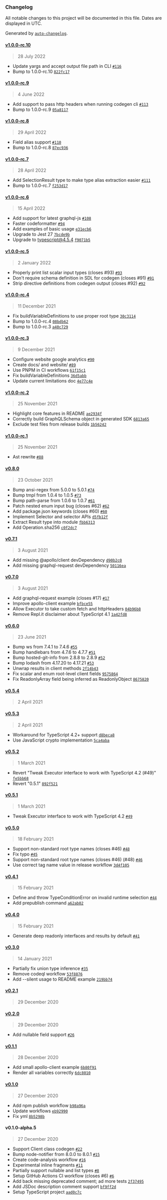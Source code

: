 ### Changelog

All notable changes to this project will be documented in this file. Dates are displayed in UTC.

Generated by [`auto-changelog`](https://github.com/CookPete/auto-changelog).

#### [v1.0.0-rc.10](https://github.com/timkendall/tql/compare/v1.0.0-rc.9...v1.0.0-rc.10)

> 28 July 2022

- Update yargs and accept output file path in CLI [`#116`](https://github.com/timkendall/tql/pull/116)
- Bump to 1.0.0-rc.10 [`822fc17`](https://github.com/timkendall/tql/commit/822fc1749ae23b5d24022d1c016e29687e9f9db7)

#### [v1.0.0-rc.9](https://github.com/timkendall/tql/compare/v1.0.0-rc.8...v1.0.0-rc.9)

> 4 June 2022

- Add support to pass http headers when running codegen cli [`#113`](https://github.com/timkendall/tql/pull/113)
- Bump to 1.0.0-rc.9 [`05a8117`](https://github.com/timkendall/tql/commit/05a811790c144f8a705e731cb47f67930b7286eb)

#### [v1.0.0-rc.8](https://github.com/timkendall/tql/compare/v1.0.0-rc.7...v1.0.0-rc.8)

> 29 April 2022

- Field alias support [`#110`](https://github.com/timkendall/tql/pull/110)
- Bump to 1.0.0-rc.8 [`87ec936`](https://github.com/timkendall/tql/commit/87ec9364e0fb3ec0d9c1a5051445d045503812ee)

#### [v1.0.0-rc.7](https://github.com/timkendall/tql/compare/v1.0.0-rc.6...v1.0.0-rc.7)

> 28 April 2022

- Add SelectionResult type to make type alias extraction easier [`#111`](https://github.com/timkendall/tql/pull/111)
- Bump to 1.0.0-rc.7 [`f253d17`](https://github.com/timkendall/tql/commit/f253d177cadec48e1183d8715fd6b2ec9a6f5876)

#### [v1.0.0-rc.6](https://github.com/timkendall/tql/compare/v1.0.0-rc.5...v1.0.0-rc.6)

> 15 April 2022

- Add support for latest graphql-js [`#108`](https://github.com/timkendall/tql/pull/108)
- Faster codeformatter [`#94`](https://github.com/timkendall/tql/pull/94)
- Add examples of basic usage [`e31ecb6`](https://github.com/timkendall/tql/commit/e31ecb608a3a675fe8214f356e880046307833da)
- Upgrade to Jest 27 [`7bcde9b`](https://github.com/timkendall/tql/commit/7bcde9bb4c89d0f59c95166062cc703aa4421b2d)
- Upgrade to typescript@4.5.4 [`f9071b5`](https://github.com/timkendall/tql/commit/f9071b552b0192dad4fefb13023a97961710b99b)

#### [v1.0.0-rc.5](https://github.com/timkendall/tql/compare/v1.0.0-rc.4...v1.0.0-rc.5)

> 2 January 2022

- Properly print list scalar input types (closes #93) [`#93`](https://github.com/timkendall/tql/issues/93)
- Don't require schema definition in SDL for codegen (closes #91) [`#91`](https://github.com/timkendall/tql/issues/91)
- Strip directive definitions from codegen output (closes #92) [`#92`](https://github.com/timkendall/tql/issues/92)

#### [v1.0.0-rc.4](https://github.com/timkendall/tql/compare/v1.0.0-rc.3...v1.0.0-rc.4)

> 11 December 2021

- Fix buildVariableDefinitions to use proper root type [`30c3114`](https://github.com/timkendall/tql/commit/30c311440839b1f22f7132eb136f932fbdc21b32)
- Bump to 1.0.0-rc.4 [`08bdb62`](https://github.com/timkendall/tql/commit/08bdb620a64e0f0c0985f21ba15c192897132711)
- Bump to 1.0.0-rc.3 [`a40c729`](https://github.com/timkendall/tql/commit/a40c72915298a5bff76a3178960d6b61c25ff0a7)

#### [v1.0.0-rc.3](https://github.com/timkendall/tql/compare/v1.0.0-rc.2...v1.0.0-rc.3)

> 9 December 2021

- Configure website google analytics [`#90`](https://github.com/timkendall/tql/pull/90)
- Create docs/ and website/ [`#89`](https://github.com/timkendall/tql/pull/89)
- Use PNPM in CI workflows [`61f15c1`](https://github.com/timkendall/tql/commit/61f15c1e28364bafc31cbf53a1e3d6542751e746)
- Fix buildVariableDefinitions [`36d5abb`](https://github.com/timkendall/tql/commit/36d5abbca095b1153fd171709e191f0718e590bc)
- Update current limitations doc [`4e77c4e`](https://github.com/timkendall/tql/commit/4e77c4ee64b36d508b206a0b999a5ca1ffb57392)

#### [v1.0.0-rc.2](https://github.com/timkendall/tql/compare/v1.0.0-rc.1...v1.0.0-rc.2)

> 25 November 2021

- Highlight core features in README [`ae2934f`](https://github.com/timkendall/tql/commit/ae2934fdd1a6faa89df3e02e46696c96b74aa4d9)
- Correctly build GraphQLSchema object in generated SDK [`6813a65`](https://github.com/timkendall/tql/commit/6813a65395bacf02d1a81df50f91317ef3dec1ca)
- Exclude test files from release builds [`1b56242`](https://github.com/timkendall/tql/commit/1b56242cd55d2248830a82b4e9dd37cd085d121e)

#### [v1.0.0-rc.1](https://github.com/timkendall/tql/compare/v0.8.0...v1.0.0-rc.1)

> 25 November 2021

- Ast rewrite [`#88`](https://github.com/timkendall/tql/pull/88)

#### [v0.8.0](https://github.com/timkendall/tql/compare/v0.7.1...v0.8.0)

> 23 October 2021

- Bump ansi-regex from 5.0.0 to 5.0.1 [`#74`](https://github.com/timkendall/tql/pull/74)
- Bump tmpl from 1.0.4 to 1.0.5 [`#73`](https://github.com/timkendall/tql/pull/73)
- Bump path-parse from 1.0.6 to 1.0.7 [`#61`](https://github.com/timkendall/tql/pull/61)
- Patch nested enum input bug (closes #62) [`#62`](https://github.com/timkendall/tql/issues/62)
- Add package.json keywords (closes #60) [`#60`](https://github.com/timkendall/tql/issues/60)
- Implement Selector and selector APIs [`d5fb12f`](https://github.com/timkendall/tql/commit/d5fb12f338554b6f42982da223adb396cd3d78d2)
- Extract Result type into module [`fbb6313`](https://github.com/timkendall/tql/commit/fbb6313fffcdd8079ab548e3023fd2821e119700)
- Add Operation.sha256 [`c0f2dc7`](https://github.com/timkendall/tql/commit/c0f2dc703cbbb0543b9d87ba10fdfde22298364d)

#### [v0.7.1](https://github.com/timkendall/tql/compare/v0.7.0...v0.7.1)

> 3 August 2021

- Add missing @apollo/client devDependency [`d90b2c0`](https://github.com/timkendall/tql/commit/d90b2c07b7bc15b6e91f91b7c807d8596aa81c15)
- Add missing graphql-request devDependency [`50116ea`](https://github.com/timkendall/tql/commit/50116ea6c71b537407b9d27533c1f50356e5d7d1)

#### [v0.7.0](https://github.com/timkendall/tql/compare/v0.6.0...v0.7.0)

> 3 August 2021

- Add graphql-request example (closes #17) [`#17`](https://github.com/timkendall/tql/issues/17)
- Improve apollo-client example [`bfbce55`](https://github.com/timkendall/tql/commit/bfbce55f069d9123210854f17acec582dab7efe3)
- Allow Executor to take custom fetch and httpHeaders [`04b96b8`](https://github.com/timkendall/tql/commit/04b96b8ac9720e303da470f639aa7cc66f9ad3fc)
- Remove Repl.it disclaimer about TypeScript 4.1 [`1a42fd8`](https://github.com/timkendall/tql/commit/1a42fd870ebff7f25e3485d45793e77e5f952b0d)

#### [v0.6.0](https://github.com/timkendall/tql/compare/v0.5.4...v0.6.0)

> 23 June 2021

- Bump ws from 7.4.1 to 7.4.6 [`#55`](https://github.com/timkendall/tql/pull/55)
- Bump handlebars from 4.7.6 to 4.7.7 [`#51`](https://github.com/timkendall/tql/pull/51)
- Bump hosted-git-info from 2.8.8 to 2.8.9 [`#52`](https://github.com/timkendall/tql/pull/52)
- Bump lodash from 4.17.20 to 4.17.21 [`#53`](https://github.com/timkendall/tql/pull/53)
- Unwrap results in client methods [`2f14b43`](https://github.com/timkendall/tql/commit/2f14b43c06dec2c7bb2b4ab38fa48d9cb89baeb0)
- Fix scalar and enum root-level client fields [`9575864`](https://github.com/timkendall/tql/commit/95758648d3738790009b697dc0bd527a4c10ca31)
- Fix ReadonlyArray field being inferred as ReadonlyObject [`8675820`](https://github.com/timkendall/tql/commit/8675820f0d0d549e1baae99850498b3b6eaa15a8)

#### [v0.5.4](https://github.com/timkendall/tql/compare/v0.5.3...v0.5.4)

> 2 April 2021

#### [v0.5.3](https://github.com/timkendall/tql/compare/v0.5.2...v0.5.3)

> 2 April 2021

- Workaround for TypeScript 4.2+ support [`d8beca8`](https://github.com/timkendall/tql/commit/d8beca8fc59ff1f2cd384dcdbc3e71bdee36d6e8)
- Use JavaScript crypto implementation [`5ca4aba`](https://github.com/timkendall/tql/commit/5ca4aba042f3935079fbfe09343881da830de4ec)

#### [v0.5.2](https://github.com/timkendall/tql/compare/v0.5.1...v0.5.2)

> 1 March 2021

- Revert "Tweak Executor interface to work with TypeScript 4.2 (#49)" [`fe5bb68`](https://github.com/timkendall/tql/commit/fe5bb6857fa25d9c044ca896a3993d813203b71d)
- Revert "0.5.1" [`892f521`](https://github.com/timkendall/tql/commit/892f521c3d2fcb211bdc8b7c7fcc5f3a18a218a3)

#### [v0.5.1](https://github.com/timkendall/tql/compare/v0.5.0...v0.5.1)

> 1 March 2021

- Tweak Executor interface to work with TypeScript 4.2 [`#49`](https://github.com/timkendall/tql/pull/49)

#### [v0.5.0](https://github.com/timkendall/tql/compare/v0.4.1...v0.5.0)

> 18 February 2021

- Support non-standard root type names (closes #46) [`#48`](https://github.com/timkendall/tql/pull/48)
- Fix typo [`#45`](https://github.com/timkendall/tql/pull/45)
- Support non-standard root type names (closes #46) (#48) [`#46`](https://github.com/timkendall/tql/issues/46)
- Use correct tag name value in release workflow [`3d4f105`](https://github.com/timkendall/tql/commit/3d4f105358da2488a9818bfaae4166492ed64ae9)

#### [v0.4.1](https://github.com/timkendall/tql/compare/v0.4.0...v0.4.1)

> 15 February 2021

- Define and throw TypeConditionError on invalid runtime selection [`#44`](https://github.com/timkendall/tql/pull/44)
- Add prepublish command [`a62ab02`](https://github.com/timkendall/tql/commit/a62ab023d04a23c7d910f1a619d58aeef9c64772)

#### [v0.4.0](https://github.com/timkendall/tql/compare/v0.3.0...v0.4.0)

> 15 February 2021

- Generate deep readonly interfaces and results by default [`#41`](https://github.com/timkendall/tql/pull/41)

#### [v0.3.0](https://github.com/timkendall/tql/compare/v0.2.1...v0.3.0)

> 14 January 2021

- Partially fix union type inference [`#35`](https://github.com/timkendall/tql/pull/35)
- Remove codeql workflow [`53f8876`](https://github.com/timkendall/tql/commit/53f8876fa509d3f6d86852e9d1642cfad383d734)
- Add --silent usage to README example [`219bb74`](https://github.com/timkendall/tql/commit/219bb74961286bd9210ae95e3f98e7a2260ec9bb)

#### [v0.2.1](https://github.com/timkendall/tql/compare/v0.2.0...v0.2.1)

> 29 December 2020

#### [v0.2.0](https://github.com/timkendall/tql/compare/v0.1.1...v0.2.0)

> 29 December 2020

- Add nullable field support [`#26`](https://github.com/timkendall/tql/pull/26)

#### [v0.1.1](https://github.com/timkendall/tql/compare/v0.1.0...v0.1.1)

> 28 December 2020

- Add small apollo-client example [`6b80f91`](https://github.com/timkendall/tql/commit/6b80f912467ea6f7f4ae18f3baaa7d96fe5f401f)
- Render all variables correctly [`6dc8010`](https://github.com/timkendall/tql/commit/6dc8010b91630652b96c57590c2c64cb1def9896)

#### [v0.1.0](https://github.com/timkendall/tql/compare/v0.1.0-alpha.5...v0.1.0)

> 27 December 2020

- Add npm publish workflow [`b98a96a`](https://github.com/timkendall/tql/commit/b98a96a6ebdf67cd36173efc3ae34933b970fc53)
- Update workflows [`eb92990`](https://github.com/timkendall/tql/commit/eb92990e5420ef60476072debfdd87a178d2335d)
- Fix yml [`8b5298b`](https://github.com/timkendall/tql/commit/8b5298b6275e4cd9b34290809d7bf3d1079089ef)

#### v0.1.0-alpha.5

> 27 December 2020

- Support Client class codegen [`#22`](https://github.com/timkendall/tql/pull/22)
- Bump node-notifier from 8.0.0 to 8.0.1 [`#15`](https://github.com/timkendall/tql/pull/15)
- Create code-analysis workflow [`#16`](https://github.com/timkendall/tql/pull/16)
- Experimental inline fragments [`#11`](https://github.com/timkendall/tql/pull/11)
- Partially support nullable and list types [`#8`](https://github.com/timkendall/tql/pull/8)
- Setup GitHub Actions CI workflow (closes #6) [`#6`](https://github.com/timkendall/tql/issues/6)
- Add back missing deprecated comment; ad more tests [`2f37495`](https://github.com/timkendall/tql/commit/2f374950e95ec7066537d19b94ee65117336cc4e)
- Add JSDoc description comment support [`bf9ff2d`](https://github.com/timkendall/tql/commit/bf9ff2de88e00de857fefd61e6f4181f1e857ffb)
- Setup TypeScript project [`aad0c7c`](https://github.com/timkendall/tql/commit/aad0c7c26d63b05061b46c9e0d20adcac29a5c01)
